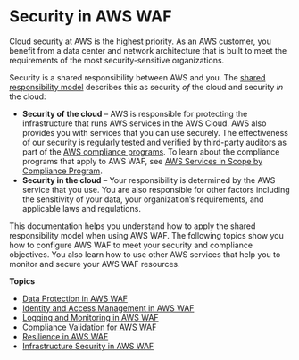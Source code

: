 # Security in AWS WAF<a name="security"></a>

Cloud security at AWS is the highest priority\. As an AWS customer, you benefit from a data center and network architecture that is built to meet the requirements of the most security\-sensitive organizations\.

Security is a shared responsibility between AWS and you\. The [shared responsibility model](https://aws.amazon.com/compliance/shared-responsibility-model/) describes this as security *of* the cloud and security *in* the cloud:
+ **Security of the cloud** – AWS is responsible for protecting the infrastructure that runs AWS services in the AWS Cloud\. AWS also provides you with services that you can use securely\. The effectiveness of our security is regularly tested and verified by third\-party auditors as part of the [AWS compliance programs](https://aws.amazon.com/compliance/programs/)\. To learn about the compliance programs that apply to AWS WAF, see [AWS Services in Scope by Compliance Program](https://aws.amazon.com/compliance/services-in-scope/)\.
+ **Security in the cloud** – Your responsibility is determined by the AWS service that you use\. You are also responsible for other factors including the sensitivity of your data, your organization’s requirements, and applicable laws and regulations\. 

This documentation helps you understand how to apply the shared responsibility model when using AWS WAF\. The following topics show you how to configure AWS WAF to meet your security and compliance objectives\. You also learn how to use other AWS services that help you to monitor and secure your AWS WAF resources\. 

**Topics**
+ [Data Protection in AWS WAF](data-protection.md)
+ [Identity and Access Management in AWS WAF](waf-auth-and-access-control.md)
+ [Logging and Monitoring in AWS WAF](waf-incident-response.md)
+ [Compliance Validation for AWS WAF](waf-compliance.md)
+ [Resilience in AWS WAF](disaster-recovery-resiliency.md)
+ [Infrastructure Security in AWS WAF](infrastructure-security.md)